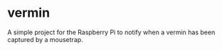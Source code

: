 vermin
======

A simple project for the Raspberry Pi to notify when a vermin has been captured by a mousetrap.
